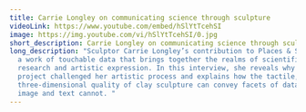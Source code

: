 ```yaml
---
title: Carrie Longley on communicating science through sculpture
videoLink: https://www.youtube.com/embed/hSlYtTcehSI
image: https://img.youtube.com/vi/hSlYtTcehSI/0.jpg
short_description: Carrie Longley on communicating science through sculpture
long_description: "Sculptor Carrie Longley’s contribution to Places & Spaces is
  a work of touchable data that brings together the realms of scientific
  research and artistic expression. In this interview, she reveals why this
  project challenged her artistic process and explains how the tactile,
  three-dimensional quality of clay sculpture can convey facets of data that
  image and text cannot. "
---
```

